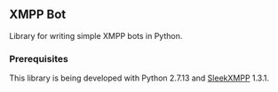 ## XMPP Bot

Library for writing simple XMPP bots in Python.

### Prerequisites

This library is being developed with Python 2.7.13
and [SleekXMPP](https://github.com/fritzy/SleekXMPP) 1.3.1.
